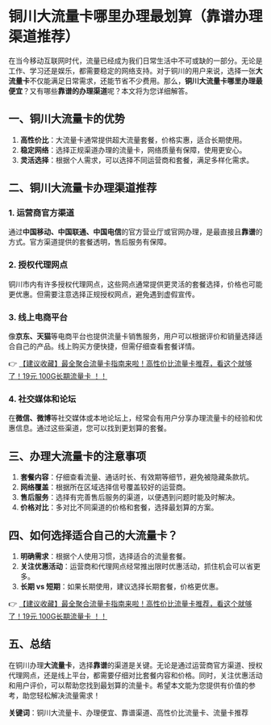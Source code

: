 # 铜川大流量卡哪里办理最划算（靠谱办理渠道推荐）

在当今移动互联网时代，流量已经成为我们日常生活中不可或缺的一部分。无论是工作、学习还是娱乐，都需要稳定的网络支持。对于铜川的用户来说，选择一张**大流量卡**不仅能满足日常需求，还能节省不少费用。那么，**铜川大流量卡哪里办理最便宜**？又有哪些**靠谱的办理渠道**呢？本文将为您详细解答。

## 一、铜川大流量卡的优势

1. **高性价比**：大流量卡通常提供超大流量套餐，价格实惠，适合长期使用。  
2. **稳定网络**：选择正规渠道办理的流量卡，网络质量有保障，使用更安心。  
3. **灵活选择**：根据个人需求，可以选择不同运营商和套餐，满足多样化需求。

## 二、铜川大流量卡办理渠道推荐

### 1. 运营商官方渠道  
通过**中国移动、中国联通、中国电信**的官方营业厅或官网办理，是最直接且**靠谱**的方式。官方渠道提供的套餐透明，售后服务有保障。

### 2. 授权代理网点  
铜川市内有许多授权代理网点，这些网点通常提供更灵活的套餐选择，价格也可能更优惠。但需要注意选择正规授权网点，避免遇到虚假宣传。

### 3. 线上电商平台  
像**京东、天猫**等电商平台也提供流量卡销售服务，用户可以根据评价和销量选择适合自己的产品。线上购买方便快捷，但需仔细查看套餐详情。

👉 [【建议收藏】最全聚合流量卡指南来啦！高性价比流量卡推荐，看这个就够了！19元 100G长期流量卡 ！！](https://bit.ly/Liuliangka)

### 4. 社交媒体和论坛  
在**微信、微博**等社交媒体或本地论坛上，经常会有用户分享办理流量卡的经验和优惠信息。通过这些渠道，您可以找到更划算的套餐。

## 三、办理大流量卡的注意事项

1. **套餐内容**：仔细查看流量、通话时长、有效期等细节，避免被隐藏条款坑。  
2. **网络覆盖**：根据所在区域选择信号覆盖较好的运营商。  
3. **售后服务**：选择有完善售后服务的渠道，以便遇到问题时能及时解决。  
4. **价格对比**：多对比不同渠道的价格和套餐，选择最划算的方案。

## 四、如何选择适合自己的大流量卡？

1. **明确需求**：根据个人使用习惯，选择适合的流量套餐。  
2. **关注优惠活动**：运营商和代理网点经常推出限时优惠活动，抓住机会可以省更多。  
3. **长期 vs 短期**：如果长期使用，建议选择长期套餐，价格更优惠。

👉 [【建议收藏】最全聚合流量卡指南来啦！高性价比流量卡推荐，看这个就够了！19元 100G长期流量卡 ！！](https://bit.ly/Liuliangka)

## 五、总结

在铜川办理**大流量卡**，选择**靠谱**的渠道是关键。无论是通过运营商官方渠道、授权代理网点，还是线上平台，都需要仔细对比套餐内容和价格。同时，关注优惠活动和用户评价，可以帮助您找到最划算的流量卡。希望本文能为您提供有价值的参考，助您轻松解决流量需求！

**关键词**：铜川大流量卡、办理便宜、靠谱渠道、高性价比流量卡、流量卡推荐